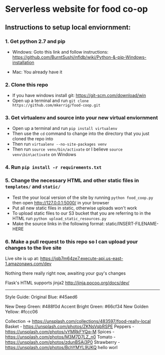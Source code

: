 # Serverless website for food co-op

## Instructions to setup local enviornment:

### 1. Get python 2.7 and pip

  * Windows: Goto this link and follow instructions: https://github.com/BurntSushi/nfldb/wiki/Python-&-pip-Windows-installation

  * Mac: You already have it
### 2. Clone this repo
  * If you have windows install git: https://git-scm.com/download/win
  * Open up a terminal and run `git clone https://github.com/mkerrig/food-coop.git`


### 3. Get virtualenv and source into your new virtual enviornment
  * Open up a terminal and run `pip install virtualenv`
  * Then use the `cd` command to change into the directory that you just cloned the repo into
  * Then run `virtualenv --no-site-packages venv`
  * Then run `source venv/bin/activate` or I believe `source venv\bin\activate` on Windows

### 4. Run `pip install -r requirements.txt`

### 5. Change the necessary HTML and other static files in `templates/` and `static/`
  * Test the your local version of the site by running `python food_coop.py` then open http://127.0.0.1:5000/ in your browser
  * Put all new static files in static, otherwise uploads won't work
  * To upload static files to our S3 bucket that you are referring to in the HTML run `python upload_static_resources.py`
  * Make the source links in the following format: static/INSERT-FILENAME-HERE

### 6. Make a pull request to this repo so I can upload your changes to the live site

Live site is up at: https://jqb7m64ze7.execute-api.us-east-1.amazonaws.com/dev

Nothing there really right now, awaiting your guy's changes

Flask's HTML supports jinja2 http://jinja.pocoo.org/docs/dev/



************

Style Guide:
Original Blue: #45aed6

New Deep Green: #488f0d
Accent Bright Green: #66cf34
New Golden Yellow: #fccc06

Collection -> https://unsplash.com/collections/483597/food-really-local
Basket - https://unsplash.com/photos/ZKNsVqbRSPE
Peppers - https://unsplash.com/photos/vYMRkFYQq-M
Spices - https://unsplash.com/photos/M3M7D7LZ_n0
Tomato - https://unsplash.com/photos/zdunBSAi3P0
Strawberry - https://unsplash.com/photos/BchYMYL9UKQ
hello worl
